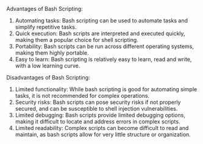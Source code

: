 Advantages of Bash Scripting:
1. Automating tasks: Bash scripting can be used to automate tasks and simplify repetitive tasks.
2. Quick execution: Bash scripts are interpreted and executed quickly, making them a popular choice for shell scripting.
3. Portability: Bash scripts can be run across different operating systems, making them highly portable.
4. Easy to learn: Bash scripting is relatively easy to learn, read and write, with a low learning curve.

Disadvantages of Bash Scripting:
1. Limited functionality: While bash scripting is good for automating simple tasks, it is not recommended for complex operations.
2. Security risks: Bash scripts can pose security risks if not properly secured, and can be susceptible to shell injection vulnerabilities.
3. Limited debugging: Bash scripts provide limited debugging options, making it difficult to locate and address errors in complex scripts.
4. Limited readability: Complex scripts can become difficult to read and maintain, as bash scripts allow for very little structure or organization.
